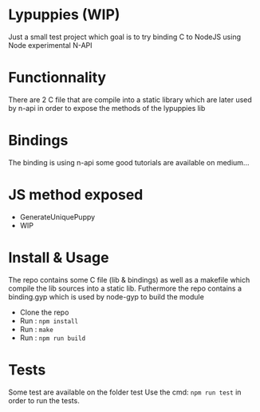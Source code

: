 # Lypuppies (WIP)

Just a small test project which goal is to try binding C to NodeJS using Node experimental N-API

# Functionnality

There are 2 C file that are compile into a static library
which are later used by n-api in order to expose the methods of the lypuppies lib

# Bindings

The binding is using n-api some good tutorials are available on medium...

# JS method exposed

- GenerateUniquePuppy
- WIP

# Install & Usage

The repo contains some C file (lib & bindings) as well as a makefile which compile the lib sources into a static lib. Futhermore the repo contains a binding.gyp which is used by node-gyp to build the module

- Clone the repo
- Run : ``` npm install ```
- Run : ``` make ```
- Run : ``` npm run build ```

# Tests

Some test are available on the folder test
Use the cmd: ``` npm run test ``` in order to run the tests.

